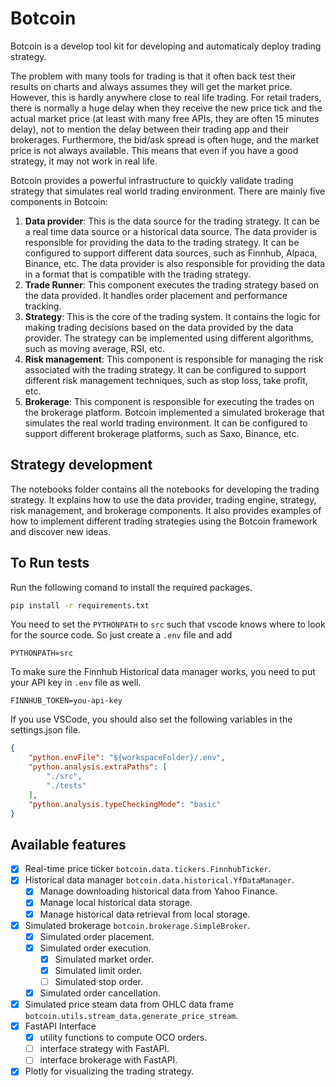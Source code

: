 # Botcoin
Botcoin is a develop tool kit for developing and automaticaly deploy trading strategy.

The problem with many tools for trading is that it often back test their results on charts and always assumes they will get the market price. However, this is hardly anywhere close to real life trading. For retail traders, there is normally a huge delay when they receive the new price tick and the actual market price (at least with many free APIs, they are often 15 minutes delay), not to mention the delay between their trading app and their brokerages. Furthermore, the bid/ask spread is often huge, and the market price is not always available. This means that even if you have a good strategy, it may not work in real life. 

Botcoin provides a powerful infrastructure to quickly validate trading strategy that simulates real world trading environment. There are mainly five components in Botcoin:
1. **Data provider**: This is the data source for the trading strategy. It can be a real time data source or a historical data source. The data provider is responsible for providing the data to the trading strategy. It can be configured to support different data sources, such as Finnhub, Alpaca, Binance, etc. The data provider is also responsible for providing the data in a format that is compatible with the trading strategy.
2. **Trade Runner**: This component executes the trading strategy based on the data provided. It handles order placement and performance tracking.
3. **Strategy**: This is the core of the trading system. It contains the logic for making trading decisions based on the data provided by the data provider. The strategy can be implemented using different algorithms, such as moving average, RSI, etc.
4. **Risk management**: This component is responsible for managing the risk associated with the trading strategy. It can be configured to support different risk management techniques, such as stop loss, take profit, etc.
5. **Brokerage**: This component is responsible for executing the trades on the brokerage platform. Botcoin implemented a simulated brokerage that simulates the real world trading environment. It can be configured to support different brokerage platforms, such as Saxo, Binance, etc.


## Strategy development
The notebooks folder contains all the notebooks for developing the trading strategy. It explains how to use the data provider, trading engine, strategy, risk management, and brokerage components. It also provides examples of how to implement different trading strategies using the Botcoin framework and discover new ideas.

## To Run tests
Run the following comand to install the required packages.

```bash
pip install -r requirements.txt
```

You need to set the `PYTHONPATH` to `src` such that vscode knows where to look for the source code. So just create a `.env` file and add

```.env
PYTHONPATH=src
```

To make sure the Finnhub Historical data manager works, you need to put your API key in `.env` file as well.

```.env
FINNHUB_TOKEN=you-api-key
```

If you use VSCode, you should also set the following variables in the settings.json file.

```json
{
    "python.envFile": "${workspaceFolder}/.env",
    "python.analysis.extraPaths": [
        "./src",
        "./tests"
    ],
    "python.analysis.typeCheckingMode": "basic"
}
```

## Available features
- [x] Real-time price ticker `botcoin.data.tickers.FinnhubTicker`.
- [x] Historical data manager `botcoin.data.historical.YfDataManager`.
    - [x] Manage downloading historical data from Yahoo Finance.
    - [x] Manage local historical data storage.
    - [x] Manage historical data retrieval from local storage.
- [x] Simulated brokerage `botcoin.brokerage.SimpleBroker`.
    - [x] Simulated order placement.
    - [x] Simulated order execution.
        - [x] Simulated market order.
        - [x] Simulated limit order.
        - [ ] Simulated stop order.
    - [x] Simulated order cancellation.
- [x] Simulated price steam data from OHLC data frame `botcoin.utils.stream_data.generate_price_stream`.
- [x] FastAPI Interface
    - [x] utility functions to compute OCO orders.
    - [ ] interface strategy with FastAPI.
    - [ ] interface brokerage with FastAPI.
- [x] Plotly for visualizing the trading strategy.
